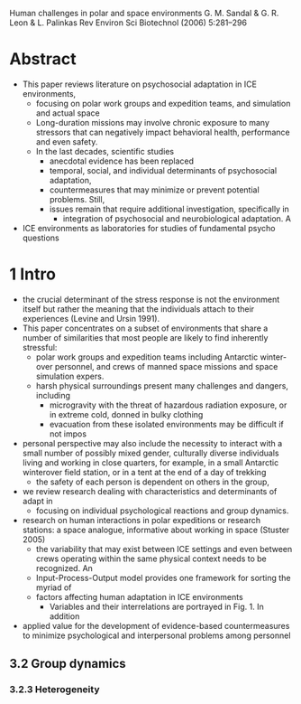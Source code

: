 Human challenges in polar and space environments
G. M. Sandal & G. R. Leon & L. Palinkas
Rev Environ Sci Biotechnol (2006) 5:281–296

# Abstract

* This paper reviews literature on psychosocial adaptation in ICE environments,
  * focusing on
    polar work groups and expedition teams, and simulation and actual space
  * Long-duration missions may involve chronic exposure to many stressors that
    can negatively impact behavioral health, performance and even safety.
  * In the last decades, scientific studies
    * anecdotal evidence has been replaced
    * temporal, social, and individual determinants of psychosocial adaptation,
    * countermeasures that may minimize or prevent potential problems. Still,
    * issues remain that require additional investigation, specifically in
      * integration of psychosocial and neurobiological adaptation. A
* ICE environments as laboratories for studies of fundamental psycho questions

# 1 Intro

* the crucial determinant of the stress response is not the environment itself
  but rather the meaning that the individuals attach to their experiences
  (Levine and Ursin 1991).
* This paper concentrates on a subset of environments that share a number of
  similarities that most people are likely to find inherently stressful:
  * polar work groups and expedition teams including Antarctic winter-over
    personnel, and crews of manned space missions and space simulation expers.
  * harsh physical surroundings present many challenges and dangers, including
    * microgravity with the threat of hazardous radiation exposure, or in
      extreme cold, donned in bulky clothing
    * evacuation from these isolated environments may be difficult if not impos
* personal perspective may also include the necessity to interact with a small
  number of possibly mixed gender, culturally diverse individuals living and
  working in close quarters, for example, in a small Antarctic winterover field
  station, or in a tent at the end of a day of trekking
  * the safety of each person is dependent on others in the group,
* we review research dealing with characteristics and determinants of adapt in
  * focusing on individual psychological reactions and group dynamics.
* research on human interactions in polar expeditions or research stations:
  a space analogue, informative about working in space (Stuster 2005)
  * the variability that may exist between ICE settings and even between crews
    operating within the same physical context needs to be recognized. An
  * Input-Process-Output model provides one framework for sorting the myriad of
  * factors affecting human adaptation in ICE environments
    * Variables and their interrelations are portrayed in Fig. 1. In addition
* applied value for the development of evidence-based countermeasures to
  minimize psychological and interpersonal problems among personnel

## 3.2 Group dynamics

### 3.2.3 Heterogeneity
